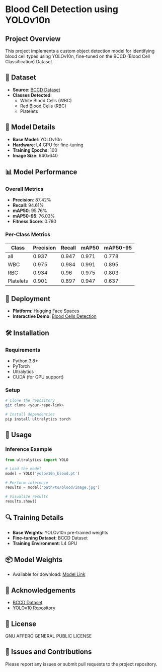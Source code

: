 # Blood Cell Detection using YOLOv10n

## Project Overview
This project implements a custom object detection model for identifying blood cell types using YOLOv10n, fine-tuned on the BCCD (Blood Cell Classification) Dataset.

## 🔬 Dataset
- **Source**: [BCCD Dataset](https://github.com/Shenggan/BCCD_Dataset)
- **Classes Detected**: 
  - White Blood Cells (WBC)
  - Red Blood Cells (RBC)
  - Platelets

## 🤖 Model Details
- **Base Model**: YOLOv10n
- **Hardware**: L4 GPU for fine-tuning
- **Training Epochs**: 100
- **Image Size**: 640x640

## 📊 Model Performance
### Overall Metrics
- **Precision**: 87.42%
- **Recall**: 94.61%
- **mAP50**: 95.76%
- **mAP50-95**: 76.03%
- **Fitness Score**: 0.780

### Per-Class Metrics
| Class | Precision | Recall | mAP50 | mAP50-95 |
| ----- | --------- | ------ | ----- | -------- |
| all   | 0.937     | 0.947  | 0.971 | 0.778    |
| WBC   | 0.975     | 0.984  | 0.991 | 0.895    |
| RBC   | 0.934     | 0.96   | 0.975 | 0.803    |
| Platelets | 0.901 | 0.897  | 0.947 | 0.637    |

## 🚀 Deployment
- **Platform**: Hugging Face Spaces
- **Interactive Demo**: [Blood Cells Detection](https://huggingface.co/spaces/vish26/bloodcells-detection)

## 🛠️ Installation

### Requirements
- Python 3.8+
- PyTorch
- Ultralytics
- CUDA (for GPU support)

### Setup
```bash
# Clone the repository
git clone <your-repo-link>

# Install dependencies
pip install ultralytics torch

```

## 📝 Usage

### Inference Example
```python
from ultralytics import YOLO

# Load the model
model = YOLO('yolov10n_blood.pt')

# Perform inference
results = model('path/to/blood/image.jpg')

# Visualize results
results.show()
```

## 🔍 Training Details
- **Base Weights**: YOLOv10n pre-trained weights
- **Fine-tuning Dataset**: BCCD Dataset
- **Training Environment**: L4 GPU

## 📦 Model Weights
- Available for download: [Model Link](https://github.com/Vishwa2684/finetuned-yolov10n-for-bloodcell-detection/blob/main/model/yolov10n_blood.onnx)

## 🙌 Acknowledgements
- [BCCD Dataset](https://github.com/Shenggan/BCCD_Dataset)
- [YOLOv10 Repository](https://github.com/THU-MIG/yolov10)

## 📄 License
GNU AFFERO GENERAL PUBLIC LICENSE

## 🐛 Issues and Contributions
Please report any issues or submit pull requests to the project repository.